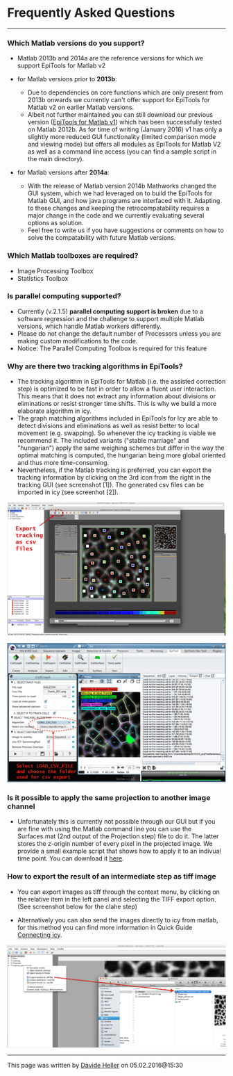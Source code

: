 # Frequently Asked Questions
---

### Which Matlab versions do you support?

- Matlab 2013b and 2014a are the reference versions for which we support EpiTools for Matlab v2
- for Matlab versions prior to **2013b**: 
	- Due to dependencies on core functions which are only present from 2013b onwards we currently can't offer support for EpiTools for Matlab v2 on earlier Matlab versions.
	- Albeit not further maintained you can still download our previous version ([EpiTools for Matlab v1](http://imls-bg-arthemis.uzh.ch/epitools/files/misc/EpiTools_v1_GUI_and_CL.zip)) which has been successfully tested on Matlab 2012b. As for time of writing (January 2016) v1 has only a slightly more reduced GUI functionality (limited comparison mode and viewing mode) but offers all modules as EpiTools for Matlab V2 as well as a command line access (you can find a sample script in the main directory).

- for Matlab versions after **2014a**: 
	- With the release of Matlab version 2014b Mathworks changed the GUI system, which we had leveraged on to build the EpiTools for Matlab GUI, and how java programs are interfaced with it. Adapting to these changes and keeping the retrocompatability requires a major change in the code and we currently evaluating several options as solution. 
	- Feel free to write us if you have suggestions or comments on how to solve the compatability with future Matlab versions.


### Which Matlab toolboxes are required?

- Image Processing Toolbox
- Statistics Toolbox

### Is parallel computing supported?

- Currently (v.2.1.5) **parallel computing support is broken** due to a software regression and the challenge to support multiple Matlab versions, which handle Matlab workers differently.
- Please do not change the default number of Processors unless you are making custom modifications to the code.
- Notice: The Parallel Computing Toolbox is required for this feature

### Why are there two tracking algorithms in EpiTools?

- The tracking algorithm in EpiTools for Matlab (i.e. the assisted correction step) is optimized to be fast in order to allow a fluent user interaction. This means that it does not extract any information about divisions or eliminations or resist stronger time shifts. This is why we build a more elaborate algorithm in icy. 
- The graph matching algorithms included in EpiTools for Icy are able to detect divisions and eliminations as well as resist better to local movement (e.g. swapping). So whenever the icy tracking is viable we recommend it. The included variants ("stable marriage" and "hungarian") apply the same weighing schemes but differ in the way the optimal matching is computed, the hungarian being more global oriented and thus more time-consuming.
- Nevertheless, if the Matlab tracking is preferred, you can export the tracking information by clicking on the 3rd icon from the right in the tracking GUI (see screenshot [1]). The generated csv files can be imported in icy (see screenhot [2]).


![Matlab tracking export](../../Images/matlab/tracking_export.png)

![Matlab tracking import](../../Images/matlab/tracking_import.png)

### Is it possible to apply the same projection to another image channel

- Unfortunately this is currently not possible through our GUI but if you are fine with using the Matlab command line you can use the Surfaces.mat (2nd output of the Projection step) file to do it. The latter stores the z-origin number of every pixel in the projected image. We provide a small example script that shows how to apply it to an indivual time point. You can download it [here](http://imls-bg-arthemis.uzh.ch/epitools/files/misc/reapplyProjection.m).

### How to export the result of an intermediate step as tiff image

- You can export images as tiff through the context menu, by clicking on the relative item in the left panel and selecting the TIFF export option. (See screenshot below for the clahe step)

- Alternatively you can also send the images directly to icy from matlab, for this method you can find more information in Quick Guide [Connecting icy](../../Quick_Guide/04_Connecting_icy).


![Matlab tracking export](../../Images/matlab/clahe_export.png)

---
This page was written by [Davide Heller](mailto:davide.heller@imls.uzh.ch) on 05.02.2016@15:30


<script type="text/javascript" src="http://imls-bg-jira.uzh.ch:8080/s/dec35b3786a7548dc4b26192f22b864e-T/en_USbjk9py/64014/4/1.4.24/_/download/batch/com.atlassian.jira.collector.plugin.jira-issue-collector-plugin:issuecollector/com.atlassian.jira.collector.plugin.jira-issue-collector-plugin:issuecollector.js?locale=en-US&collectorId=dab092eb"></script>

<script>
  (function(i,s,o,g,r,a,m){i['GoogleAnalyticsObject']=r;i[r]=i[r]||function(){
  (i[r].q=i[r].q||[]).push(arguments)},i[r].l=1*new Date();a=s.createElement(o),
  m=s.getElementsByTagName(o)[0];a.async=1;a.src=g;m.parentNode.insertBefore(a,m)
  })(window,document,'script','//www.google-analytics.com/analytics.js','ga');

  ga('create', 'UA-55332946-1', 'auto');
  ga('send', 'pageview');

</script>